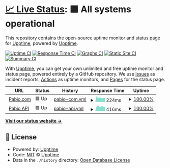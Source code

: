 # [📈 Live Status](https://pabiostatus.com): <!--live status--> **🟩 All systems operational**

This repository contains the open-source uptime monitor and status page for [Upptime](https://upptime.js.org), powered by [Upptime](https://github.com/upptime/upptime).

[![Uptime CI](https://github.com/pabio-status/production/workflows/Uptime%20CI/badge.svg)](https://github.com/pabio-status/production/actions?query=workflow%3A%22Uptime+CI%22)
[![Response Time CI](https://github.com/pabio-status/production/workflows/Response%20Time%20CI/badge.svg)](https://github.com/pabio-status/production/actions?query=workflow%3A%22Response+Time+CI%22)
[![Graphs CI](https://github.com/pabio-status/production/workflows/Graphs%20CI/badge.svg)](https://github.com/pabio-status/production/actions?query=workflow%3A%22Graphs+CI%22)
[![Static Site CI](https://github.com/pabio-status/production/workflows/Static%20Site%20CI/badge.svg)](https://github.com/pabio-status/production/actions?query=workflow%3A%22Static+Site+CI%22)
[![Summary CI](https://github.com/pabio-status/production/workflows/Summary%20CI/badge.svg)](https://github.com/pabio-status/production/actions?query=workflow%3A%22Summary+CI%22)

With [Upptime](https://upptime.js.org), you can get your own unlimited and free uptime monitor and status page, powered entirely by a GitHub repository. We use [Issues](https://github.com/upptime/upptime/issues) as incident reports, [Actions](https://github.com/pabio-status/production/actions) as uptime monitors, and [Pages](https://pabiostatus.com) for the status page.

<!--start: status pages-->
<!-- This summary is generated by Upptime (https://github.com/upptime/upptime) -->
<!-- Do not edit this manually, your changes will be overwritten -->
<!-- prettier-ignore -->
| URL | Status | History | Response Time | Uptime |
| --- | ------ | ------- | ------------- | ------ |
| <img alt="" src="https://favicons.githubusercontent.com/pabio.com" height="13"> [Pabio.com](https://pabio.com) | 🟩 Up | [pabio-com.yml](https://github.com/pabio-status/production/commits/HEAD/history/pabio-com.yml) | <details><summary><img alt="Response time graph" src="./graphs/pabio-com/response-time-week.png" height="20"> 224ms</summary><br><a href="https://pabiostatus.com/history/pabio-com"><img alt="Response time 305" src="https://img.shields.io/endpoint?url=https%3A%2F%2Fraw.githubusercontent.com%2Fpabio-status%2Fproduction%2FHEAD%2Fapi%2Fpabio-com%2Fresponse-time.json"></a><br><a href="https://pabiostatus.com/history/pabio-com"><img alt="24-hour response time 505" src="https://img.shields.io/endpoint?url=https%3A%2F%2Fraw.githubusercontent.com%2Fpabio-status%2Fproduction%2FHEAD%2Fapi%2Fpabio-com%2Fresponse-time-day.json"></a><br><a href="https://pabiostatus.com/history/pabio-com"><img alt="7-day response time 224" src="https://img.shields.io/endpoint?url=https%3A%2F%2Fraw.githubusercontent.com%2Fpabio-status%2Fproduction%2FHEAD%2Fapi%2Fpabio-com%2Fresponse-time-week.json"></a><br><a href="https://pabiostatus.com/history/pabio-com"><img alt="30-day response time 217" src="https://img.shields.io/endpoint?url=https%3A%2F%2Fraw.githubusercontent.com%2Fpabio-status%2Fproduction%2FHEAD%2Fapi%2Fpabio-com%2Fresponse-time-month.json"></a><br><a href="https://pabiostatus.com/history/pabio-com"><img alt="1-year response time 305" src="https://img.shields.io/endpoint?url=https%3A%2F%2Fraw.githubusercontent.com%2Fpabio-status%2Fproduction%2FHEAD%2Fapi%2Fpabio-com%2Fresponse-time-year.json"></a></details> | <details><summary><a href="https://pabiostatus.com/history/pabio-com">100.00%</a></summary><a href="https://pabiostatus.com/history/pabio-com"><img alt="All-time uptime 100.00%" src="https://img.shields.io/endpoint?url=https%3A%2F%2Fraw.githubusercontent.com%2Fpabio-status%2Fproduction%2FHEAD%2Fapi%2Fpabio-com%2Fuptime.json"></a><br><a href="https://pabiostatus.com/history/pabio-com"><img alt="24-hour uptime 100.00%" src="https://img.shields.io/endpoint?url=https%3A%2F%2Fraw.githubusercontent.com%2Fpabio-status%2Fproduction%2FHEAD%2Fapi%2Fpabio-com%2Fuptime-day.json"></a><br><a href="https://pabiostatus.com/history/pabio-com"><img alt="7-day uptime 100.00%" src="https://img.shields.io/endpoint?url=https%3A%2F%2Fraw.githubusercontent.com%2Fpabio-status%2Fproduction%2FHEAD%2Fapi%2Fpabio-com%2Fuptime-week.json"></a><br><a href="https://pabiostatus.com/history/pabio-com"><img alt="30-day uptime 100.00%" src="https://img.shields.io/endpoint?url=https%3A%2F%2Fraw.githubusercontent.com%2Fpabio-status%2Fproduction%2FHEAD%2Fapi%2Fpabio-com%2Fuptime-month.json"></a><br><a href="https://pabiostatus.com/history/pabio-com"><img alt="1-year uptime 100.00%" src="https://img.shields.io/endpoint?url=https%3A%2F%2Fraw.githubusercontent.com%2Fpabio-status%2Fproduction%2FHEAD%2Fapi%2Fpabio-com%2Fuptime-year.json"></a></details>
| <img alt="" src="https://favicons.githubusercontent.com/pabioapi.com" height="13"> [Pabio API](https://pabioapi.com/health) | 🟩 Up | [pabio-api.yml](https://github.com/pabio-status/production/commits/HEAD/history/pabio-api.yml) | <details><summary><img alt="Response time graph" src="./graphs/pabio-api/response-time-week.png" height="20"> 416ms</summary><br><a href="https://pabiostatus.com/history/pabio-api"><img alt="Response time 402" src="https://img.shields.io/endpoint?url=https%3A%2F%2Fraw.githubusercontent.com%2Fpabio-status%2Fproduction%2FHEAD%2Fapi%2Fpabio-api%2Fresponse-time.json"></a><br><a href="https://pabiostatus.com/history/pabio-api"><img alt="24-hour response time 403" src="https://img.shields.io/endpoint?url=https%3A%2F%2Fraw.githubusercontent.com%2Fpabio-status%2Fproduction%2FHEAD%2Fapi%2Fpabio-api%2Fresponse-time-day.json"></a><br><a href="https://pabiostatus.com/history/pabio-api"><img alt="7-day response time 416" src="https://img.shields.io/endpoint?url=https%3A%2F%2Fraw.githubusercontent.com%2Fpabio-status%2Fproduction%2FHEAD%2Fapi%2Fpabio-api%2Fresponse-time-week.json"></a><br><a href="https://pabiostatus.com/history/pabio-api"><img alt="30-day response time 447" src="https://img.shields.io/endpoint?url=https%3A%2F%2Fraw.githubusercontent.com%2Fpabio-status%2Fproduction%2FHEAD%2Fapi%2Fpabio-api%2Fresponse-time-month.json"></a><br><a href="https://pabiostatus.com/history/pabio-api"><img alt="1-year response time 402" src="https://img.shields.io/endpoint?url=https%3A%2F%2Fraw.githubusercontent.com%2Fpabio-status%2Fproduction%2FHEAD%2Fapi%2Fpabio-api%2Fresponse-time-year.json"></a></details> | <details><summary><a href="https://pabiostatus.com/history/pabio-api">100.00%</a></summary><a href="https://pabiostatus.com/history/pabio-api"><img alt="All-time uptime 100.00%" src="https://img.shields.io/endpoint?url=https%3A%2F%2Fraw.githubusercontent.com%2Fpabio-status%2Fproduction%2FHEAD%2Fapi%2Fpabio-api%2Fuptime.json"></a><br><a href="https://pabiostatus.com/history/pabio-api"><img alt="24-hour uptime 100.00%" src="https://img.shields.io/endpoint?url=https%3A%2F%2Fraw.githubusercontent.com%2Fpabio-status%2Fproduction%2FHEAD%2Fapi%2Fpabio-api%2Fuptime-day.json"></a><br><a href="https://pabiostatus.com/history/pabio-api"><img alt="7-day uptime 100.00%" src="https://img.shields.io/endpoint?url=https%3A%2F%2Fraw.githubusercontent.com%2Fpabio-status%2Fproduction%2FHEAD%2Fapi%2Fpabio-api%2Fuptime-week.json"></a><br><a href="https://pabiostatus.com/history/pabio-api"><img alt="30-day uptime 100.00%" src="https://img.shields.io/endpoint?url=https%3A%2F%2Fraw.githubusercontent.com%2Fpabio-status%2Fproduction%2FHEAD%2Fapi%2Fpabio-api%2Fuptime-month.json"></a><br><a href="https://pabiostatus.com/history/pabio-api"><img alt="1-year uptime 100.00%" src="https://img.shields.io/endpoint?url=https%3A%2F%2Fraw.githubusercontent.com%2Fpabio-status%2Fproduction%2FHEAD%2Fapi%2Fpabio-api%2Fuptime-year.json"></a></details>

<!--end: status pages-->

[**Visit our status website →**](https://pabiostatus.com)

## 📄 License

- Powered by: [Upptime](https://github.com/upptime/upptime)
- Code: [MIT](./LICENSE) © [Upptime](https://upptime.js.org)
- Data in the `./history` directory: [Open Database License](https://opendatacommons.org/licenses/odbl/1-0/)
